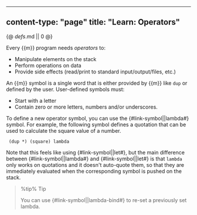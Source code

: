 -----
content-type: "page"
title: "Learn: Operators"
-----
{@ _defs_.md || 0 @}

Every {{m}} program needs _operators_ to:

* Manipulate elements on the stack
* Perform operations on data
* Provide side effects (read/print to standard input/output/files, etc.)

An {{m}} symbol is a single word that is either provided by {{m}} like `dup` or defined by the user. User-defined symbols must:

* Start with a letter
* Contain zero or more letters, numbers and/or underscores.

To define a new operator symbol, you can use the {#link-symbol||lambda#} symbol. For example, the following symbol defines a quotation that can be used to calculate the square value of a number.

     (dup *) (square) lambda
     
Note that this feels like using {#link-symbol||let#}, but the main difference between {#link-symbol||lambda#} and {#link-symbol||let#} is that `lambda` only works on quotations and it doesn't auto-quote them, so that they are immediately evaluated when the corresponding symbol is pushed on the stack.

> %tip%
> Tip
> 
> You can use {#link-symbol||lambda-bind#} to re-set a previously set lambda.
